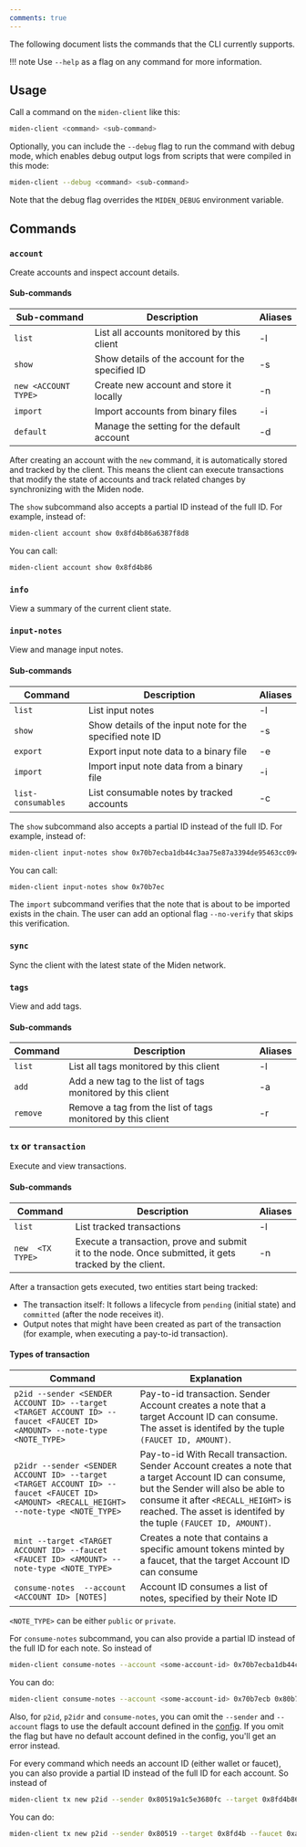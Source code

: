 ```yaml
---
comments: true
---
```


The following document lists the commands that the CLI currently supports. 

!!! note
    Use `--help` as a flag on any command for more information.

## Usage

Call a command on the `miden-client` like this:

```sh
miden-client <command> <sub-command>
```

Optionally, you can include the `--debug` flag to run the command with debug mode, which enables debug output logs from scripts that were compiled in this mode:

```sh
miden-client --debug <command> <sub-command>
```

Note that the debug flag overrides the `MIDEN_DEBUG` environment variable.

## Commands

### `account` 

Create accounts and inspect account details.

#### Sub-commands

| Sub-command | Description                                         | Aliases |
|---------|-----------------------------------------------------|---------|
| `list`    | List all accounts monitored by this client         | -l      |
| `show`    | Show details of the account for the specified ID   | -s      |
| `new <ACCOUNT TYPE>`  | Create new account and store it locally  | -n      |
| `import`  | Import accounts from binary files | -i      |
| `default`  | Manage the setting for the default account | -d      |

After creating an account with the `new` command, it is automatically stored and tracked by the client. This means the client can execute transactions that modify the state of accounts and track related changes by synchronizing with the Miden node.

The `show` subcommand also accepts a partial ID instead of the full ID. For example, instead of:

```sh
miden-client account show 0x8fd4b86a6387f8d8
```

You can call:

```sh
miden-client account show 0x8fd4b86
```

### `info`

View a summary of the current client state.

### `input-notes` 

View and manage input notes. 

#### Sub-commands

| Command           | Description                                                 | Aliases |
|-------------------|-------------------------------------------------------------|---------|
| `list`            | List input notes                                            | -l      |
| `show`            | Show details of the input note for the specified note ID    | -s      |
| `export`          | Export input note data to a binary file                     | -e      |
| `import`          | Import input note data from a binary file                   | -i      |
| `list-consumables`| List consumable notes by tracked accounts                   | -c      |

The `show` subcommand also accepts a partial ID instead of the full ID. For example, instead of:

```sh
miden-client input-notes show 0x70b7ecba1db44c3aa75e87a3394de95463cc094d7794b706e02a9228342faeb0 
```

You can call:

```sh
miden-client input-notes show 0x70b7ec
```

The `import` subcommand verifies that the note that is about to be imported exists in the chain. The user can add an optional flag `--no-verify` that skips this verification.

### `sync`

Sync the client with the latest state of the Miden network.

### `tags`

View and add tags.

#### Sub-commands

| Command | Description                                              | Aliases |
|---------|----------------------------------------------------------|---------|
| `list`    | List all tags monitored by this client                   | -l      |
| `add`     | Add a new tag to the list of tags monitored by this client | -a      |
| `remove`  | Remove a tag from the list of tags monitored by this client | -r      |

### `tx` or `transaction`

Execute and view transactions.

#### Sub-commands

| Command | Description                                              | Aliases |
|---------|----------------------------------------------------------|---------|
| `list`  | List tracked transactions                                | -l      |
| `new  <TX TYPE>` | Execute a transaction, prove and submit it to the node. Once submitted, it gets tracked by the client.   | -n      |

After a transaction gets executed, two entities start being tracked:

- The transaction itself: It follows a lifecycle from `pending` (initial state) and `committed` (after the node receives it).
- Output notes that might have been created as part of the transaction (for example, when executing a pay-to-id transaction).

#### Types of transaction

| Command         | Explanation                                                                                                       |
|-----------------|-------------------------------------------------------------------------------------------------------------------|
| `p2id --sender <SENDER ACCOUNT ID> --target <TARGET ACCOUNT ID> --faucet <FAUCET ID> <AMOUNT> --note-type <NOTE_TYPE>`            | Pay-to-id transaction. Sender Account creates a note that a target Account ID can consume. The asset is identifed by the tuple `(FAUCET ID, AMOUNT)`. |
| `p2idr --sender <SENDER ACCOUNT ID> --target <TARGET ACCOUNT ID> --faucet <FAUCET ID> <AMOUNT> <RECALL_HEIGHT> --note-type <NOTE_TYPE>`            | Pay-to-id With Recall transaction. Sender Account creates a note that a target Account ID can consume, but the Sender will also be able to consume it after `<RECALL_HEIGHT>` is reached. The asset is identifed by the tuple `(FAUCET ID, AMOUNT)`. |
| `mint --target <TARGET ACCOUNT ID> --faucet <FAUCET ID> <AMOUNT> --note-type <NOTE_TYPE>`           | Creates a note that contains a specific amount tokens minted by a faucet, that the target Account ID can consume|
| `consume-notes  --account <ACCOUNT ID> [NOTES]`  | Account ID consumes a list of notes, specified by their Note ID |

`<NOTE_TYPE>` can be either `public` or `private`.

For `consume-notes` subcommand, you can also provide a partial ID instead of the full ID for each note. So instead of 

```sh
miden-client consume-notes --account <some-account-id> 0x70b7ecba1db44c3aa75e87a3394de95463cc094d7794b706e02a9228342faeb0 0x80b7ecba1db44c3aa75e87a3394de95463cc094d7794b706e02a9228342faeb0
``` 

You can do: 

```sh
miden-client consume-notes --account <some-account-id> 0x70b7ecb 0x80b7ecb
```

Also, for `p2id`, `p2idr` and `consume-notes`, you can omit the `--sender` and `--account` flags to use the default account defined in the [config](./cli-config.md). If you omit the flag but have no default account defined in the config, you'll get an error instead.

For every command which needs an account ID (either wallet or faucet), you can also provide a partial ID instead of the full ID for each account. So instead of

```sh
miden-client tx new p2id --sender 0x80519a1c5e3680fc --target 0x8fd4b86a6387f8d8 --faucet 0xa99c5c8764d4e011 100
```

You can do:

```sh
miden-client tx new p2id --sender 0x80519 --target 0x8fd4b --faucet 0xa99c5 100
```
